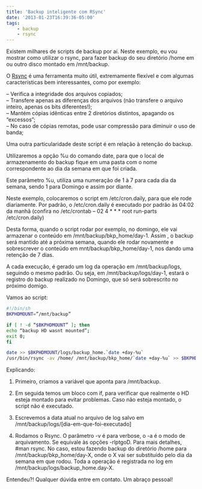 ```yaml
---
title: 'Backup inteligente com RSync'
date: '2013-01-23T16:39:36-05:00'
tags:
    - backup
    - rsync
---
```


Existem milhares de scripts de backup por aí. Neste exemplo, eu vou mostrar como utilizar o rsync, para fazer backup do seu diretório /home em ou outro disco montado em /mnt/backup.

O [Rsync](http://en.wikipedia.org/wiki/Rsync) é uma ferramenta muito útil, extremamente flexível e com algumas características bem interessantes, como por exemplo:

– Verifica a integridade dos arquivos copiados;  
– Transfere apenas as diferenças dos arquivos (não transfere o arquivo inteiro, apenas os bits diferentes!);  
– Mantém cópias idênticas entre 2 diretórios distintos, apagando os “excessos”;  
– No caso de cópias remotas, pode usar compressão para diminuir o uso de banda;

Uma outra particularidade deste script é em relação à retenção do backup.

Utilizaremos a opção %u do comando date, para que o local de armazenamento do backup fique em uma pasta com o nome correspondente ao dia da semana em que foi criada.

Este parâmetro %u, utiliza uma numeração de 1 à 7 para cada dia da semana, sendo 1 para Domingo e assim por diante.

Neste exemplo, colocaremos o script em /etc/cron.daily, para que ele rode diariamente. Por padrão, o /etc/cron.daily é executado por padrão às 04:02 da manhã (confira no /etc/crontab – 02 4 \* \* \* root run-parts /etc/cron.daily)

Desta forma, quando o script rodar por exemplo, no domingo, ele vai armazenar o conteúdo em /mnt/backup/bkp_home/day-1. Assim , o backup será mantido até a próxima semana, quando ele rodar novamente e sobrescrever o conteúdo em mnt/backup/bkp_home/day-1, nos dando uma retenção de 7 dias.

A cada execução, é gerado um log da operação em /mnt/backup/logs, seguindo o mesmo padrão. Ou seja, em /mnt/backup/logs/day-1, estará o registro do backup realizado no Domingo, que só será sobrescrito no próximo domigo.

Vamos ao script:  

```bash
#!/bin/sh  
BKPHDMOUNT=”/mnt/backup”

if [ ! -d “$BKPHDMOUNT” ]; then  
echo “backup HD wasnt mounted”;  
exit 0;  
fi

date >> $BKPHDMOUNT/logs/backup_home.`date +day-%u`  
/usr/bin/rsync -av /home/ /mnt/backup/bkp_home/`date +day-%u` >> $BKPHDMOUNT/logs/backup_home.`date +day-%u` 2>&1
```

Explicando:

1. Primeiro, criamos a variável que aponta para /mnt/backup.

2. Em seguida temos um bloco com if, para verificar que realmente o HD esteja montado para evitar problemas. Caso não esteja montado, o script não é executado.

3. Escrevemos a data atual no arquivo de log salvo em /mnt/backup/logs/[dia-em-que-foi-executado]

4. Rodamos o Rsync. O parâmetro -v é para verbose, o -a é o modo de arquivamento. Se equivale às opções -rlptgoD. Para mais detalhes, #man rsync. No caso, estou fazendo backup do diretório /home para /mnt/backup/bkp_home/day-X, onde o X vai ser substituído pelo dia da semana em que rodou. Toda a operação é registrada no log em /mnt/backup/logs/backup_home.day-X.

Entendeu?! Qualquer dúvida entre em contato. Um abraço pessoal!
